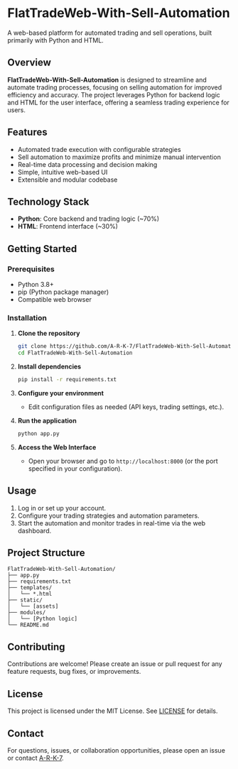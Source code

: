 # FlatTradeWeb-With-Sell-Automation

A web-based platform for automated trading and sell operations, built primarily with Python and HTML.

## Overview

**FlatTradeWeb-With-Sell-Automation** is designed to streamline and automate trading processes, focusing on selling automation for improved efficiency and accuracy. The project leverages Python for backend logic and HTML for the user interface, offering a seamless trading experience for users.

## Features

- Automated trade execution with configurable strategies
- Sell automation to maximize profits and minimize manual intervention
- Real-time data processing and decision making
- Simple, intuitive web-based UI
- Extensible and modular codebase

## Technology Stack

- **Python**: Core backend and trading logic (~70%)
- **HTML**: Frontend interface (~30%)

## Getting Started

### Prerequisites

- Python 3.8+
- pip (Python package manager)
- Compatible web browser

### Installation

1. **Clone the repository**
   ```bash
   git clone https://github.com/A-R-K-7/FlatTradeWeb-With-Sell-Automation.git
   cd FlatTradeWeb-With-Sell-Automation
   ```

2. **Install dependencies**
   ```bash
   pip install -r requirements.txt
   ```

3. **Configure your environment**

   - Edit configuration files as needed (API keys, trading settings, etc.).

4. **Run the application**
   ```bash
   python app.py
   ```

5. **Access the Web Interface**

   - Open your browser and go to `http://localhost:8000` (or the port specified in your configuration).

## Usage

1. Log in or set up your account.
2. Configure your trading strategies and automation parameters.
3. Start the automation and monitor trades in real-time via the web dashboard.

## Project Structure

```
FlatTradeWeb-With-Sell-Automation/
├── app.py
├── requirements.txt
├── templates/
│   └── *.html
├── static/
│   └── [assets]
├── modules/
│   └── [Python logic]
└── README.md
```

## Contributing

Contributions are welcome! Please create an issue or pull request for any feature requests, bug fixes, or improvements.

## License

This project is licensed under the MIT License. See [LICENSE](LICENSE) for details.

## Contact

For questions, issues, or collaboration opportunities, please open an issue or contact [A-R-K-7](https://github.com/A-R-K-7).
